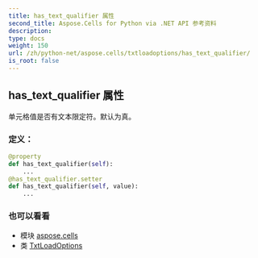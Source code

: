```yaml
---
title: has_text_qualifier 属性
second_title: Aspose.Cells for Python via .NET API 参考资料
description:
type: docs
weight: 150
url: /zh/python-net/aspose.cells/txtloadoptions/has_text_qualifier/
is_root: false
---
```

## has_text_qualifier 属性

单元格值是否有文本限定符。默认为真。
### 定义：
```python
@property
def has_text_qualifier(self):
    ...
@has_text_qualifier.setter
def has_text_qualifier(self, value):
    ...
```

### 也可以看看
* 模块 [aspose.cells](../../)
* 类 [TxtLoadOptions](/cells/zh/python-net/aspose.cells/txtloadoptions)

